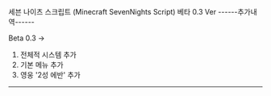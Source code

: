 세븐 나이츠 스크립트 (Minecraft SevenNights Script)
베타 0.3 Ver
------추가내역------

Beta 0.3 ->
1. 전체적 시스템 추가
2. 기본 메뉴 추가
3. 영웅 '2성 에반' 추가
------------------
